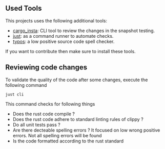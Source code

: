 ## Used Tools

This projects uses the following additional tools: 

- [cargo_insta](https://crates.io/crates/cargo-insta): CLI tool to review the changes in the snapshot testing.
- [just](https://github.com/casey/just): as a command runner to automate checks. 
- [typos](https://crates.io/crates/typos): a low positive source code spell checker.

If you want to contribute then make sure to install these tools.

## Reviewing code changes

To validate the quality of the code after some changes, execute the following command
```
just cli
```

This command checks for following things

- Does the rust code compile ?
- Does the rust code adhere to standard linting rules of clippy ?
- Do all unit tests pass ?
- Are there decteable spelling errors ? It focused on low wrong positive errors. 
  Not all spelling errors will be found
- Is the code formatted according to the rust standard

